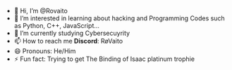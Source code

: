 - 👋 Hi, I’m @Rovaito
- 👀 I’m interested in learning about hacking and Programming Codes such as Python, C++, JavaScript...
- 🌱 I’m currently studying Cybersecuyrity
- 📫 How to reach me **Discord**: RøVaito
- 😄 Pronouns: He/Him
- ⚡ Fun fact: Trying to get The Binding of Isaac platinum trophie

<!---
Rovaito/Rovaito is a ✨ special ✨ repository because its `README.md` (this file) appears on your GitHub profile.
You can click the Preview link to take a look at your changes.
--->
